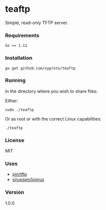 # teaftp

Simple, read-only TFTP server.

### Requirements

    Go >= 1.11

### Installation

    go get github.com/xyproto/teaftp

### Running

In the directory where you wish to share files:

Either:

    sudo ./teaftp

Or as root or with the correct Linux capabilities:

    ./teaftp

### License

MIT

### Uses

* [pin/tftp](https://github.com/pin/tftp)
* [sirupsen/logrus](https://github.com/sirupsen/logrus)

### Version

1.0.0
